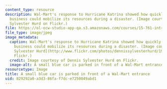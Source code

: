 ```yaml
---
content_type: resource
description: Wal-Mart's response to Hurricane Katrina showed how quickly a privately-owned
  business could mobilize its resources during a disaster. (Image courtesy of Dennis
  Sylvester Hurd on Flickr.)
file: https://ol-ocw-studio-app-qa.s3.amazonaws.com/courses/15-761-introduction-to-operations-management-spring-2013/829292a0a3d386faf7dce7250049abd1_15-761s13.jpg
file_type: image/jpeg
image_metadata:
  caption: Wal-Mart's response to Hurricane Katrina showed how quickly a privately-owned
    business could mobilize its resources during a disaster. (Image courtesy of [Dennis
    Sylvester Hurd](http://www.flickr.com/photos/dennissylvesterhurd/196366883/) on
    Flickr.)
  credit: Image courtesy of Dennis Sylvester Hurd on Flickr.
  image-alt: A small blue car is parked in front of a Wal-Mart entrance.
resourcetype: Image
title: A small blue car is parked in front of a Wal-Mart entrance
uid: 829292a0-a3d3-86fa-f7dc-e7250049abd1
---
```

